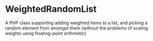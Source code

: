 # WeightedRandomList
A PHP class supporting adding weighted items to a list, and picking a random element from amongst them (without the problems of scaling weights using floating-point arithmetic)
